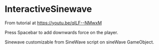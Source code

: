 # InteractiveSinewave
From tutorial at https://youtu.be/qILF--NMwxM

Press Spacebar to add downwards force on the player.

Sinewave customizable from SineWave script on sineWave GameObject.

